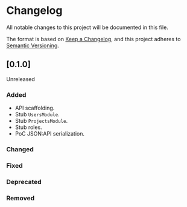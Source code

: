 # Changelog

All notable changes to this project will be documented in this file.

The format is based on [Keep a Changelog](https://keepachangelog.com/en/1.0.0/),
and this project adheres to [Semantic
Versioning](https://semver.org/spec/v2.0.0.html).

## [0.1.0]

Unreleased

### Added

- API scaffolding.
- Stub `UsersModule`.
- Stub `ProjectsModule`.
- Stub roles.
- PoC JSON:API serialization.

### Changed

### Fixed

### Deprecated

### Removed

